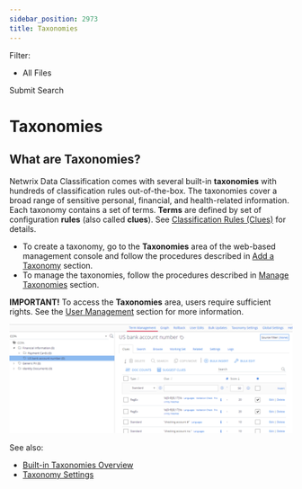 ```yaml
---
sidebar_position: 2973
title: Taxonomies
---
```


Filter: 

* All Files

Submit Search

# Taxonomies

## What are Taxonomies?

Netwrix Data Classification comes with several built-in **taxonomies** with hundreds of classification rules out-of-the-box. The taxonomies cover a broad range of sensitive personal, financial, and health-related information. Each taxonomy contains a set of terms. **Terms** are defined by set of configuration **rules** (also called **clues**). See [Classification Rules (Clues)](Clues) for details.

* To create a taxonomy, go to the **Taxonomies** area of the web-based management console and follow the procedures described in [Add a Taxonomy](Add) section.
* To manage the taxonomies, follow the procedures described in [Manage Taxonomies](Manage) section.

**IMPORTANT!** To access the **Taxonomies** area, users require sufficient rights. See the [User Management](../../Security/UserManagement) section for more information.

[![](../../../../../../static/images/DataClassification_5.7/Content/Resources/Images/taxonomyclues_thumb_0_0.png)](../../../Resources/Images/taxonomyclues.png)

See also:

* [Built-in Taxonomies Overview](BuiltinTaxonomies)
* [Taxonomy Settings](Settings)